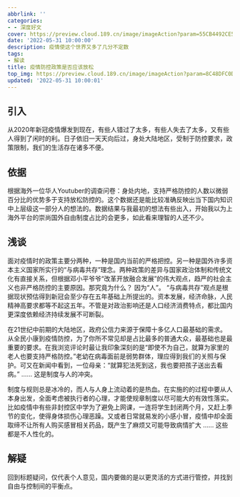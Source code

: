 ```yaml
---
abbrlink: ''
categories:
- - 深度好文
cover: https://preview.cloud.189.cn/image/imageAction?param=55CB4492CE5F9E3D5B8A69BC6DBDD1660BC845021B5FC75352D00A235D67CDA3A5979D7538F54D2A662755B77B387889F682745020F28CCEC27A645A776748714B0FFC650A6668129A9D68EB240DCCFD8A7DC257CBAA34D6F2F695F692F88C4319F8584E2A4F83057F187706DE4E5E12
date: '2022-05-31 10:00:00'
description: 疫情使这个世界又多了几分不定数
tags:
- 解读
title: 疫情防控政策是否应该放松
top_img: https://preview.cloud.189.cn/image/imageAction?param=8C48DFC0DFA935D74274EFAA43CC70EB450A6D677E38C49DF182BA59414C108D2122B80970F74232CBD8C051F77B143775EE80CB588FC4256BBD71B64AEE7AC396DE3A6DB68D0B1D348F1489CB1FC9ECFCBFB30A7B6C646039B3493C62C54222ACFFB08FEB7FDA7BBDF93C96FCDB2CDB
updated: '2022-05-31 10:00:01'
---
```

## 引入

从2020年新冠疫情爆发到现在，有些人错过了太多，有些人失去了太多，又有些人得到了闲时的利。日子依旧一天天向后过，身处大陆地区，受制于防控要求，政策限制，我们的生活存在诸多不便。

## 依据

根据海外一位华人Youtuber的调查问卷：身处内地，支持严格防控的人数以微弱百分比的优势多于支持放松防控的。这个数据还是能比较准确反映出当下国内知识中上层级这一部分人的想法的。数据结果与我最初的想法有些出入，开始我以为上海外平台的崇尚国外自由制度占比的会更多，如此看来理智的人还不少。

## 浅谈

面对疫情时的政策主要分两种，一种是国内当前的严格把控。另一种是国外许多资本主义国家所实行的“与病毒共存”理念。两种政策的差异与国家政治体制和传统文化有直接关系，但根据邓小平爷爷“改革开放融合发展”的伟大观点，趋严的社会主义也非严格防控的主要原因。那究竟为什么？ 因为“人”。 “与病毒共存”观点是根据现状预估得到新冠会至少存在五年基础上所提出的。资本发展，经济命脉，人民精神高要求都等不起这五年。不管是对政治影响还是人口经济消费特点，都比国内更深度依赖经济持续发展不可断裂。

在21世纪中前期的大陆地区，政府公信力来源于保障十多亿人口最基础的需求。从全民小康到疫情防控，为了你所不常见却是占比最多的普通大众，最基础也是最重要的要求。在我浏览评论时最让我印象深刻的是“即使不为自己，就算为家里的老人也要支持严格防控。”老幼在病毒面前是弱势群体，理应得到我们的关照与保护。可又在新闻中看到，一位母亲：“就算犯法死到这，我也要把孩子送出去看病。” …… 这是制度与人的冲突。

制度与规则总是冰冷的，而人与人身上流动着的是热血。在实施的的过程中要从人本身出发，全面考虑被执行者的心理，才能使规章制度以尽可能大的有效性落实。比如疫情中有些非封控区中学为了避免上网课，一连将学生封闭两个月，又赶上季节的变化，使得身体损伤心理恶躁。又或者日常就易发的小感小冒，疫情中却全面取缔不让所有人购买感冒相关药品，既产生了麻烦又可能导致病情扩大 …… 这些都是不人性化的。

## 解疑

回到标题疑问，仅代表个人意见，国内要做的是以更灵活的方式进行管控，并找到自由与控制间的平衡点。
